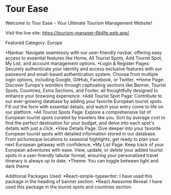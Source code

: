 # Tour Ease

Welcome to Tour Ease - Your Ultimate Tourism Management Website!

Visit the live site: https://tourism-manager-6b4fe.web.app/

Featured Category: Europe

•Navbar: Navigate seamlessly with our user-friendly navbar, offering easy access to essential features like Home, All Tourist Spots, Add Tourist Spot, My List, and account management options.
•Login & Register Pages: Securely authenticate your identity and access exclusive features with our password and email-based authentication system. Choose from multiple login options, including Google, GitHub, Facebook, or Twitter.
•Home Page: Discover Europe's wonders through captivating sections like Banner, Tourist Spots, Countries, Extra Sections, and Footer, all thoughtfully designed to enhance your browsing experience.
•Add Tourist Spot Page: Contribute to our ever-growing database by adding your favorite European tourist spots. Fill out the form with essential details, and watch your entry come to life on our platform.
•All Tourist Spots Page: Explore a comprehensive list of European tourist spots curated by travelers like you. Sort by average cost to find the perfect destination for your budget, and delve into each spot's details with just a click.
•View Details Page: Dive deeper into your favorite European tourist spots with detailed information stored in our database. From picturesque locations to seasonal highlights, get ready to plan your next European getaway with confidence.
•My List Page: Keep track of your European adventures with ease. View, update, or delete your added tourist spots in a user-friendly tabular format, ensuring your personalized travel itinerary is always up to date.
•Theme: You can toggle between light and dark theme

Additional Packages Used:
•React-simple-typewriter: I have used this package in the heading of banner section.
•React Awesome Reveal: I have used this package in the tourist spots and countries section.

